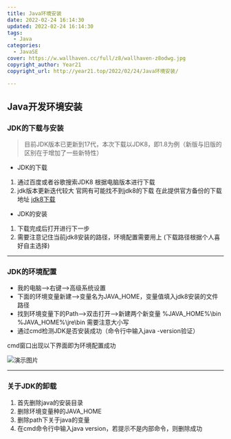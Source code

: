 ```yaml
---
title: Java环境安装
date: 2022-02-24 16:14:30
updated: 2022-02-24 16:14:30
tags:
  - Java
categories:
  - JavaSE
cover: https://w.wallhaven.cc/full/z8/wallhaven-z8odwg.jpg
copyright_author: Year21
copyright_url: http://year21.top/2022/02/24/Java环境安装/

---
```


## Java开发环境安装

### JDK的下载与安装

> 目前JDK版本已更新到17代，本次下载以JDK8，即1.8为例（新版与旧版的区别在于增加了一些新特性）

- JDK的下载 

1. 通过百度或者谷歌搜索JDK8 根据电脑版本进行下载
2. jdk版本更新迭代较大 官网有可能找不到jdk8的下载 在此提供官方备份的下载地址    [jdk8下载](https://www.oracle.com/java/technologies/javase/javase8-archive-downloads.html)

- JDK的安装

1. 下载完成后打开进行下一步
2. 需要注意记住当前jdk8安装的路径，环境配置需要用上  (下载路径根据个人喜好自主选择)

---

### JDK的环境配置

- 我的电脑–>右键–>高级系统设置
- 下面的环境变量新建–>变量名为JAVA_HOME，变量值填入jdk8安装的文件路径
- 找到环境变量下的Path–>双击打开–>新建两个新变量   %JAVA_HOME%\bin  %JAVA_HOME%\jre\bin 需要注意大小写
- 通过cmd检测JDK是否安装成功（命令行中输入java -version验证）

cmd窗口出现以下界面即为环境配置成功

![演示图片](https://s4.ax1x.com/2022/02/24/bFA92D.png)

---

### 关于JDK的卸载

1. 首先删除java的安装目录
2. 删除环境变量种的JAVA_HOME
3. 删除path下关于java的变量
4. 在cmd命令行中输入java version，若提示不是内部命令，则删除成功